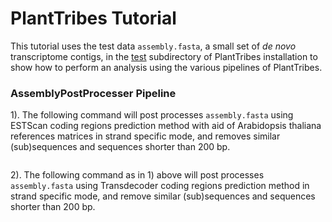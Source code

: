 # PlantTribes Tutorial
This tutorial uses the test data `assembly.fasta`, a small set of *de novo* transcriptome contigs, in the [test](../test) subdirectory of PlantTribes installation to show how to perform an analysis using the various pipelines of PlantTribes.

### AssemblyPostProcesser Pipeline
1). The following command will post processes `assembly.fasta` using ESTScan coding regions prediction method with aid of Arabidopsis thaliana  references matrices in strand specific mode, and removes similar (sub)sequences and sequences shorter than 200 bp.
```
```
2). The following command as in 1) above will post processes `assembly.fasta` using Transdecoder coding regions prediction method in strand specific mode, and remove similar (sub)sequences and sequences shorter than 200 bp.
